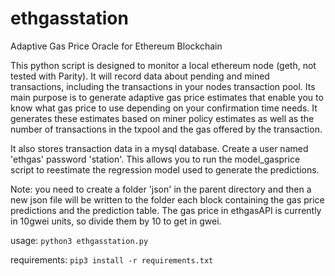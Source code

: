 # ethgasstation
Adaptive Gas Price Oracle for Ethereum Blockchain

This python script is designed to monitor a local ethereum node (geth, not tested with Parity).  It will record data about pending and mined transactions, including the transactions in your nodes transaction pool.  Its main purpose is to generate adaptive gas price estimates that enable you to know what gas price to use depending on your confirmation time needs. It generates these estimates based on miner policy estimates as well as the number of transactions in the txpool and the gas offered by the transaction.

It also stores transaction data in a mysql database.  Create a user named 'ethgas' password 'station'.  This allows you to run the model_gasprice script to reestimate the regression model used to generate the predictions.

Note:  you need to create a folder 'json' in the parent directory and then a new json file will be written to the folder each block containing the gas price predictions and the prediction table.  The gas price in ethgasAPI is currently in 10gwei units, so divide them by 10 to get in gwei.

usage:  `python3 ethgasstation.py`

requirements: `pip3 install -r requirements.txt`

